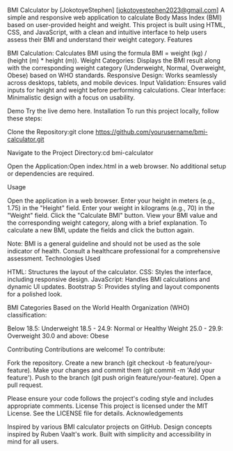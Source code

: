 BMI Calculator
by [JokotoyeStephen]
[jokotoyestephen2023@gmail.com]
A simple and responsive web application to calculate Body Mass Index (BMI) based on user-provided height and weight. This project is built using HTML, CSS, and JavaScript, with a clean and intuitive interface to help users assess their BMI and understand their weight category.
Features

BMI Calculation: Calculates BMI using the formula BMI = weight (kg) / (height (m) * height (m)).
Weight Categories: Displays the BMI result along with the corresponding weight category (Underweight, Normal, Overweight, Obese) based on WHO standards.
Responsive Design: Works seamlessly across desktops, tablets, and mobile devices.
Input Validation: Ensures valid inputs for height and weight before performing calculations.
Clear Interface: Minimalistic design with a focus on usability.

Demo
Try the live demo here.
Installation
To run this project locally, follow these steps:

Clone the Repository:git clone https://github.com/yourusername/bmi-calculator.git


Navigate to the Project Directory:cd bmi-calculator


Open the Application:Open index.html in a web browser. No additional setup or dependencies are required.

Usage

Open the application in a web browser.
Enter your height in meters (e.g., 1.75) in the "Height" field.
Enter your weight in kilograms (e.g., 70) in the "Weight" field.
Click the "Calculate BMI" button.
View your BMI value and the corresponding weight category, along with a brief explanation.
To calculate a new BMI, update the fields and click the button again.

Note: BMI is a general guideline and should not be used as the sole indicator of health. Consult a healthcare professional for a comprehensive assessment.
Technologies Used

HTML: Structures the layout of the calculator.
CSS: Styles the interface, including responsive design.
JavaScript: Handles BMI calculations and dynamic UI updates.
Bootstrap 5: Provides styling and layout components for a polished look.

BMI Categories
Based on the World Health Organization (WHO) classification:

Below 18.5: Underweight
18.5 - 24.9: Normal or Healthy Weight
25.0 - 29.9: Overweight
30.0 and above: Obese

Contributing
Contributions are welcome! To contribute:

Fork the repository.
Create a new branch (git checkout -b feature/your-feature).
Make your changes and commit them (git commit -m 'Add your feature').
Push to the branch (git push origin feature/your-feature).
Open a pull request.

Please ensure your code follows the project's coding style and includes appropriate comments.
License
This project is licensed under the MIT License. See the LICENSE file for details.
Acknowledgements

Inspired by various BMI calculator projects on GitHub.
Design concepts inspired by Ruben Vaalt's work.
Built with simplicity and accessibility in mind for all users.

